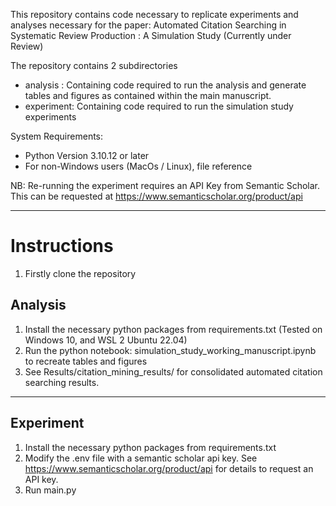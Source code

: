 This repository contains code necessary to replicate experiments and analyses necessary for the paper: Automated Citation Searching in Systematic Review Production : A Simulation Study (Currently under Review)

The repository contains 2 subdirectories 
* analysis : Containing code required to run the analysis and generate tables and figures as contained within the main manuscript.
* experiment: Containing code required to run the simulation study experiments

System Requirements: 
* Python Version 3.10.12 or later 
* For non-Windows users (MacOs / Linux), file reference

NB: Re-running the experiment requires an API Key from Semantic Scholar. This can be requested at https://www.semanticscholar.org/product/api 


--- 

# Instructions 

1. Firstly clone the repository 

## Analysis

1. Install the necessary python packages from requirements.txt (Tested on Windows 10, and WSL 2 Ubuntu 22.04)
2. Run the python notebook: simulation_study_working_manuscript.ipynb to recreate tables and figures 
3. See Results/citation_mining_results/ for consolidated automated citation searching results. 

---

## Experiment 
1. Install the necessary python packages from requirements.txt
2. Modify the .env file with a semantic scholar api key. See https://www.semanticscholar.org/product/api for details to request an API key. 
3. Run main.py
